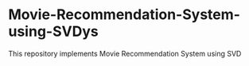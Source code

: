 # Movie-Recommendation-System-using-SVDys
This repository implements Movie Recommendation System using SVD
